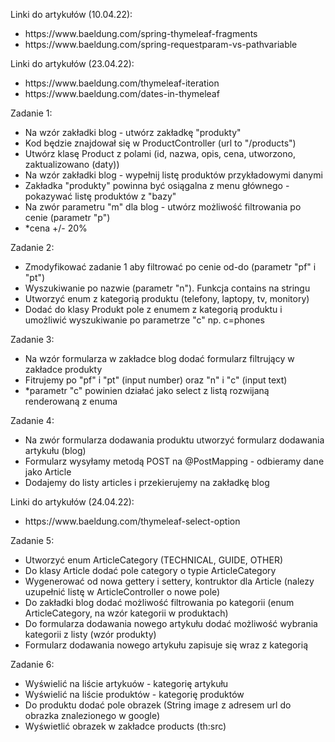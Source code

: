 Linki do artykułów (10.04.22):
<ul>
<li>https://www.baeldung.com/spring-thymeleaf-fragments</li>
<li>https://www.baeldung.com/spring-requestparam-vs-pathvariable</li>
</ul>
Linki do artykułów (23.04.22):
<ul>
<li>https://www.baeldung.com/thymeleaf-iteration</li>
<li>https://www.baeldung.com/dates-in-thymeleaf</li>
</ul>
Zadanie 1:
<ul>
<li>Na wzór zakładki blog - utwórz zakładkę "produkty"</li>
<li>Kod będzie znajdował się w ProductController (url to "/products")</li>
<li>Utwórz klasę Product z polami (id, nazwa, opis, cena, utworzono, zaktualizowano (daty))</li>
<li>Na wzór zakładki blog - wypełnij listę produktów przykładowymi danymi</li>
<li>Zakładka "produkty" powinna być osiągalna z menu głównego - pokazywać listę produktów z "bazy"</li>
<li>Na zwór parametru "m" dla blog - utwórz możliwość filtrowania po cenie (parametr "p")</li>
<li>*cena +/- 20%</li>
</ul>
Zadanie 2:
<ul>
<li>Zmodyfikować zadanie 1 aby filtrować po cenie od-do (parametr "pf" i "pt")</li>
<li>Wyszukiwanie po nazwie (parametr "n"). Funkcja contains na stringu</li>
<li>Utworzyć enum z kategorią produktu (telefony, laptopy, tv, monitory)</li>
<li>Dodać do klasy Produkt pole z enumem z kategorią produktu i umożliwić wyszukiwanie po parametrze "c" np. c=phones</li>
</ul>
Zadanie 3:
<ul>
<li>Na wzór formularza w zakładce blog dodać formularz filtrujący w zakładce produkty</li>
<li>Fitrujemy po "pf" i "pt" (input number) oraz "n" i "c" (input text)</li>
<li>*parametr "c" powinien działać jako select z listą rozwijaną renderowaną z enuma</li>
</ul>
Zadanie 4:
<ul>
<li>Na zwór formularza dodawania produktu utworzyć formularz dodawania artykułu (blog)</li>
<li>Formularz wysyłamy metodą POST na @PostMapping - odbieramy dane jako Article</li>
<li>Dodajemy do listy articles i przekierujemy na zakładkę blog</li>
</ul>
Linki do artykułów (24.04.22):
<ul>
<li>https://www.baeldung.com/thymeleaf-select-option</li>
</ul>
Zadanie 5:
<ul>
<li>Utworzyć enum ArticleCategory (TECHNICAL, GUIDE, OTHER)</li>
<li>Do klasy Article dodać pole category o typie ArticleCategory</li>
<li>Wygenerować od nowa gettery i settery, kontruktor dla Article (nalezy uzupełnić listę w ArticleController o nowe pole)</li>
<li>Do zakładki blog dodać możliwość filtrowania po kategorii (enum ArticleCategory, na wzór kategorii w produktach)</li>
<li>Do formularza dodawania nowego artykułu dodać możliwość wybrania kategorii z listy (wzór produkty)</li>
<li>Formularz dodawania nowego artykułu zapisuje się wraz z kategorią</li>
</ul>
Zadanie 6:
<ul>
<li>Wyświelić na liście artykuów - kategorię artykułu</li>
<li>Wyświelić na liście produktów - kategorię produktów</li>
<li>Do produktu dodać pole obrazek (String image z adresem url do obrazka znalezionego w google)</li>
<li>Wyświetlić obrazek w zakładce products (th:src)</li>
</ul>
